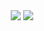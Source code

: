 <div align="center">
  <img src="https://media.giphy.com/media/P7JmDW7IkB7TW/giphy.gif">
  <img src="https://media.giphy.com/media/P7JmDW7IkB7TW/giphy.gif">
</div>
